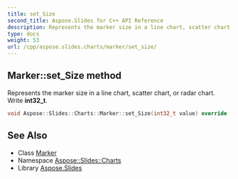 ```yaml
---
title: set_Size
second_title: Aspose.Slides for C++ API Reference
description: Represents the marker size in a line chart, scatter chart, or radar chart. Write int32_t.
type: docs
weight: 53
url: /cpp/aspose.slides.charts/marker/set_size/
---
```

## Marker::set_Size method


Represents the marker size in a line chart, scatter chart, or radar chart. Write **int32_t**.

```cpp
void Aspose::Slides::Charts::Marker::set_Size(int32_t value) override
```

## See Also

* Class [Marker](../)
* Namespace [Aspose::Slides::Charts](../../)
* Library [Aspose.Slides](../../../)
